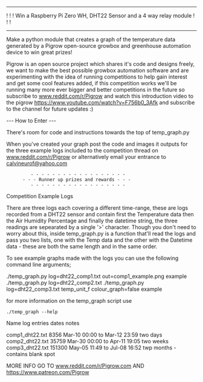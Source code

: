    - - - - - - - - - - - - - - - - - - - - - - - - - - - - - - - - - - - - - -
! ! !   Win a Raspberry Pi Zero WH, DHT22 Sensor and a 4 way relay module   ! ! ! 
  - - - - - - - - - - - - - - - - - - - - - - - - - - - - - - - - - - - - - -

Make a python module that creates a graph of the temperature data generated by a 
Pigrow open-source growbox and greenhouse automation device to win great prizes! 

Pigrow is an open source project which shares it's code and designs freely, we want to make the best possible growbox automation software and are experimenting with the idea of running competitions to help gain interest and get some cool features added, if this competition works we'll be running many more ever bigger and better competitions in the future so subscribe to www.reddit.com/r/Pigrow and watch this introduction video to the pigrow https://www.youtube.com/watch?v=F756b0_3Afk and subscribe to the channel for future updates :) 

--- How to Enter ---

There's room for code and instructions towards the top of temp_graph.py 
  
When you've created your graph post the code and images it outputs for the three example logs included to the competition thread on www.reddit.com/r/Pigrow or alternatively email your entrance to calvineurof@yahoo.com 


             - - - - - - - - - - - - - - - - - - 
          - - - Runner up prizes and rewards - - - 
             - - - - - - - - - - - - - - - - - - 
                 

Competition Example Logs 

There are three logs each covering a different time-range, these are logs recorded from a DHT22 sensor and contain first the Temperature data then the Air Humidity Percentage and finally the datetime string, the three readings are sepearated by a single '>' character.  Though you don't need to worry about this, inside temp_graph.py is a function that'll read the logs and pass you two lists, one with the Temp data and the other with the Datetime data - these are both the same length and in the same order.

To see example graphs made with the logs you can use the following command line arguments;

   ./temp_graph.py log=dht22_comp1.txt out=comp1_example.png example
   ./temp_graph.py log=dht22_comp2.txt
   ./temp_graph.py log=dht22_comp3.txt temp_unit_f colour_graph=false example

for more information on the temp_graph script use

    ./temp_graph --help 


   Name              log entries                 dates                notes    
                                                  
comp1_dht22.txt         8356         Mar-10 00:00 to Mar-12 23:59   two days
comp2_dht22.txt        35759         Mar-30 00:00 to Apr-11 19:05   two weeks    
comp3_dht22.txt       151300         May-05 11:49 to Jul-08 16:52   twp months - contains blank spot


MORE INFO GO TO    www.reddit.com/r/Pigrow.com      AND       https://www.patreon.com/Pigrow
